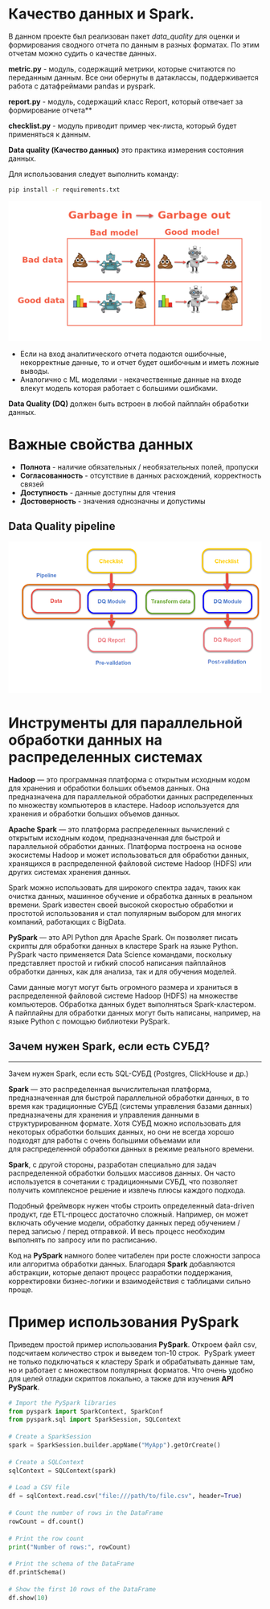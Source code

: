 # Качество данных и Spark.

В данном проекте был реализован пакет *data_quality* для оценки и формирования сводного отчета по данным в разных
форматах. По этим отчетам можно судить о качестве данных.

**metric.py** - модуль, содержащий метрики, которые считаются по переданным данным.
Все они обернуты в датаклассы, поддерживается работа с датафреймами pandas и pyspark.

**report.py** - модуль, содержащий класс Report, который отвечает за формирование отчета**

**checklist.py** - модуль приводит пример чек-листа, который будет применяться к данным.

**Data quality (Качество данных)** это практика измерения состояния данных.

Для использования следует выполнить команду:
```bash
pip install -r requirements.txt
```

![img.png](pictures/img.png)

+ Если на вход аналитического отчета подаются ошибочные, некорректные данные, то и отчет будет ошибочным и иметь ложные выводы.
+ Аналогично с ML моделями - некачественные данные на входе влекут модель которая работает с большими ошибками.

**Data Quality (DQ)**  должен быть встроен в любой пайплайн обработки данных.

# Важные свойства данных

+ **Полнота** - наличие обязательных / необязательных полей, пропуски
+ **Согласованность** - отсутствие в данных расхождений, корректность связей
+ **Доступность** - данные доступны для чтения
+ **Достоверность** - значения однозначны и допустимы

## **Data Quality pipeline**

![img.png](pictures/img1.png)

# **Инструменты для параллельной обработки данных на распределенных системах**

**Hadoop** — это программная платформа с открытым исходным кодом для хранения и обработки больших объемов данных. Она предназначена для параллельной обработки данных распределенных по множеству компьютеров в кластере. Hadoop используется для хранения и обработки больших объемов данных.

**Apache Spark** — это платформа распределенных вычислений с открытым исходным кодом, предназначенная для быстрой и параллельной обработки данных. Платформа построена на основе экосистемы Hadoop и может использоваться для обработки данных, хранящихся в распределенной файловой системе Hadoop (HDFS) или других системах хранения данных.

Spark можно использовать для широкого спектра задач, таких как очистка данных, машинное обучение и обработка данных в реальном времени. Spark известен своей высокой скоростью обработки и простотой использования и стал популярным выбором для многих компаний, работающих с BigData.

**PySpark** — это API Python для Apache Spark. Он позволяет писать скрипты для обработки данных в кластере Spark на языке Python. PySpark часто применяется Data Science командами, поскольку представляет простой и гибкий способ написания пайплайнов обработки данных, как для анализа, так и для обучения моделей.

Сами данные могут могут быть огромного размера и храниться в распределенной файловой системе Hadoop (HDFS) на множестве компьютеров. Обработка данных будет выполняться Spark-кластером. А пайплайны для обработки данных могут быть написаны, например, на языке Python с помощью библиотеки PySpark.

## **Зачем нужен Spark, если есть СУБД?**

---

Зачем нужен Spark, если есть SQL-СУБД (Postgres, ClickHouse и др.)

**Spark** — это распределенная вычислительная платформа, предназначенная для быстрой параллельной обработки данных, в то время как традиционные СУБД (системы управления базами данных) предназначены для хранения и управления данными в структурированном формате. Хотя СУБД можно использовать для некоторых обработки больших данных, но они не всегда хорошо подходят для работы с очень большими объемами или для распределенной обработки данных в режиме реального времени.

**Spark**, с другой стороны, разработан специально для задач распределенной обработки больших массивов данных. Он часто используется в сочетании с традиционными СУБД, что позволяет получить комплексное решение и извлечь плюсы каждого подхода.

Подобный фреймворк нужен чтобы строить определенный data-driven продукт, где ETL-процесс достаточно сложный. Например, он может включать обучение модели, обработку данных перед обучением / перед записью / перед отправкой. И весь процесс необходим выполнять по запросу или по расписанию.

Код на **PySpark** намного более читабелен при росте сложности запроса или алгоритма обработки данных. Благодаря **Spark** добавляются абстракции, которые делают процесс разработки поддержания, корректировки бизнес-логики и взаимодействия с таблицами сильно проще.

# Пример использования PySpark

Приведем простой пример использования **PySpark**. Откроем файл csv, подсчитаем количество строк и выведем топ-10 строк.  PySpark умеет не только подключаться к кластеру Spark и обрабатывать данные там, но и работает с множеством популярных форматов. Что очень удобно для целей отладки скриптов локально, а также для изучения **API PySpark**.

```Python
# Import the PySpark libraries
from pyspark import SparkContext, SparkConf
from pyspark.sql import SparkSession, SQLContext

# Create a SparkSession
spark = SparkSession.builder.appName("MyApp").getOrCreate()

# Create a SQLContext
sqlContext = SQLContext(spark)

# Load a CSV file
df = sqlContext.read.csv("file:///path/to/file.csv", header=True)

# Count the number of rows in the DataFrame
rowCount = df.count()

# Print the row count
print("Number of rows:", rowCount)

# Print the schema of the DataFrame
df.printSchema()

# Show the first 10 rows of the DataFrame
df.show(10)
```

